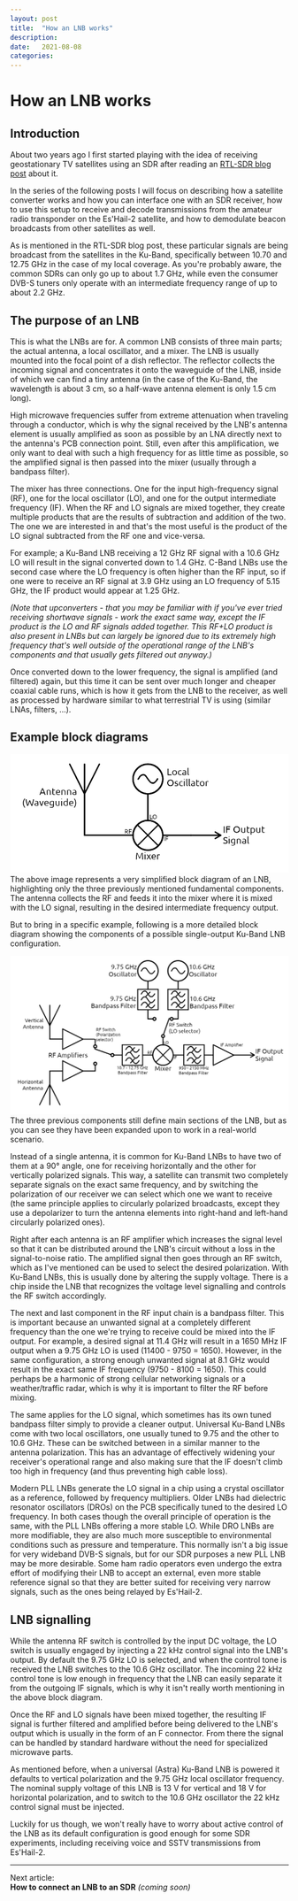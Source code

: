 ```yaml
---
layout: post
title:  "How an LNB works"
description:
date:   2021-08-08
categories: 
---
```

# How an LNB works

## Introduction

About two years ago I first started playing with the idea of receiving geostationary TV satellites using an SDR after reading an [RTL-SDR blog post](https://www.rtl-sdr.com/receiving-satellite-tv-beacons-rtl-sdr-lnb/) about it.  

In the series of the following posts I will focus on describing how a satellite converter works and how you can interface one with an SDR receiver, how to use this setup to receive and decode transmissions from the amateur radio transponder on the Es'Hail-2 satellite, and how to demodulate beacon broadcasts from other satellites as well.

As is mentioned in the RTL-SDR blog post, these particular signals are being broadcast from the satellites in the Ku-Band, specifically between 10.70 and 12.75 GHz in the case of my local coverage. As you're probably aware, the common SDRs can only go up to about 1.7 GHz, while even the consumer DVB-S tuners only operate with an intermediate frequency range of up to about 2.2 GHz.

## The purpose of an LNB

This is what the LNBs are for. A common LNB consists of three main parts; the actual antenna, a local oscillator, and a mixer. The LNB is usually mounted into the focal point of a dish reflector. The reflector collects the incoming signal and concentrates it onto the waveguide of the LNB, inside of which we can find a tiny antenna (in the case of the Ku-Band, the wavelength is about 3 cm, so a half-wave antenna element is only 1.5 cm long).

High microwave frequencies suffer from extreme attenuation when traveling through a conductor, which is why the signal received by the LNB's antenna element is usually amplified as soon as possible by an LNA directly next to the antenna's PCB connection point. Still, even after this amplification, we only want to deal with such a high frequency for as little time as possible, so the amplified signal is then passed into the mixer (usually through a bandpass filter).

The mixer has three connections. One for the input high-frequency signal (RF), one for the local oscillator (LO), and one for the output intermediate frequency (IF). When the RF and LO signals are mixed together, they create multiple products that are the results of subtraction and addition of the two. The one we are interested in and that's the most useful is the product of the LO signal subtracted from the RF one and vice-versa.

For example; a Ku-Band LNB receiving a 12 GHz RF signal with a 10.6 GHz LO will result in the signal converted down to 1.4 GHz. C-Band LNBs use the second case where the LO frequency is often higher than the RF input, so if one were to receive an RF signal at 3.9 GHz using an LO frequency of 5.15 GHz, the IF product would appear at 1.25 GHz.

*(Note that upconverters - that you may be familiar with if you've ever tried receiving shortwave signals - work the exact same way, except the IF product is the LO and RF signals added together. This RF+LO product is also present in LNBs but can largely be ignored due to its extremely high frequency that's well outside of the operational range of the LNB's components and that usually gets filtered out anyway.)*

Once converted down to the lower frequency, the signal is amplified (and filtered) again, but this time it can be sent over much longer and cheaper coaxial cable runs, which is how it gets from the LNB to the receiver, as well as processed by hardware similar to what terrestrial TV is using (similar LNAs, filters, ...).

## Example block diagrams

![Block diagram of a basic converter](https://raw.githubusercontent.com/sgcderek/sgcderek.github.io/main/images/3/lnb_simple.png)
The above image represents a very simplified block diagram of an LNB, highlighting only the three previously mentioned fundamental components. The antenna collects the RF and feeds it into the mixer where it is mixed with the LO signal, resulting in the desired intermediate frequency output.

But to bring in a specific example, following is a more detailed block diagram showing the components of a possible single-output Ku-Band LNB configuration.

![Example block diagram of a Ku-Band LNB](https://raw.githubusercontent.com/sgcderek/sgcderek.github.io/main/images/3/lnb_ku.png)
The three previous components still define main sections of the LNB, but as you can see they have been expanded upon to work in a real-world scenario.

Instead of a single antenna, it is common for Ku-Band LNBs to have two of them at a 90° angle, one for receiving horizontally and the other for vertically polarized signals. This way, a satellite can transmit two completely separate signals on the exact same frequency, and by switching the polarization of our receiver we can select which one we want to receive (the same principle applies to circularly polarized broadcasts, except they use a depolarizer to turn the antenna elements into right-hand and left-hand circularly polarized ones).

Right after each antenna is an RF amplifier which increases the signal level so that it can be distributed around the LNB's circuit without a loss in the signal-to-noise ratio. The amplified signal then goes through an RF switch, which as I've mentioned can be used to select the desired polarization. With Ku-Band LNBs, this is usually done by altering the supply voltage. There is a chip inside the LNB that recognizes the voltage level signalling and controls the RF switch accordingly.

The next and last component in the RF input chain is a bandpass filter. This is important because an unwanted signal at a completely different frequency than the one we're trying to receive could be mixed into the IF output. For example, a desired signal at 11.4 GHz will result in a 1650 MHz IF output when a 9.75 GHz LO is used (11400 - 9750 = 1650). However, in the same configuration, a strong enough unwanted signal at 8.1 GHz would result in the exact same IF frequency (9750 - 8100 = 1650). This could perhaps be a harmonic of strong cellular networking signals or a weather/traffic radar, which is why it is important to filter the RF before mixing.

The same applies for the LO signal, which sometimes has its own tuned bandpass filter simply to provide a cleaner output. Universal Ku-Band LNBs come with two local oscillators, one usually tuned to 9.75 and the other to 10.6 GHz. These can be switched between in a similar manner to the antenna polarization. This has an advantage of effectively widening your receiver's operational range and also making sure that the IF doesn't climb too high in frequency (and thus preventing high cable loss).

Modern PLL LNBs generate the LO signal in a chip using a crystal oscillator as a reference, followed by frequency multipliers. Older LNBs had dielectric resonator oscillators (DROs) on the PCB specifically tuned to the desired LO frequency. In both cases though the overall principle of operation is the same, with the PLL LNBs offering a more stable LO. While DRO LNBs are more modifiable, they are also much more susceptible to environmental conditions such as pressure and temperature. This normally isn't a big issue for very wideband DVB-S signals, but for our SDR purposes a new PLL LNB may be more desirable. Some ham radio operators even undergo the extra effort of modifying their LNB to accept an external, even more stable reference signal so that they are better suited for receiving very narrow signals, such as the ones being relayed by Es'Hail-2.

## LNB signalling

While the antenna RF switch is controlled by the input DC voltage, the LO switch is usually engaged by injecting a 22 kHz control signal into the LNB's output. By default the 9.75 GHz LO is selected, and when the control tone is received the LNB switches to the 10.6 GHz oscillator. The incoming 22 kHz control tone is low enough in frequency that the LNB can easily separate it from the outgoing IF signals, which is why it isn't really worth mentioning in the above block diagram.

Once the RF and LO signals have been mixed together, the resulting IF signal is further filtered and amplified before being delivered to the LNB's output which is usually in the form of an F connector. From there the signal can be handled by standard hardware without the need for specialized microwave parts.

As mentioned before, when a universal (Astra) Ku-Band LNB is powered it defaults to vertical polarization and the 9.75 GHz local oscillator frequency. The nominal supply voltage of this LNB is 13 V for vertical and 18 V for horizontal polarization, and to switch to the 10.6 GHz oscillator the 22 kHz control signal must be injected.

Luckily for us though, we won't really have to worry about active control of the LNB as its default configuration is good enough for some SDR experiments, including receiving voice and SSTV transmissions from Es'Hail-2.

___

Next article:  
**How to connect an LNB to an SDR** *(coming soon)*

